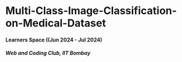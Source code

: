 # Multi-Class-Image-Classification-on-Medical-Dataset
#### Learners Space ((Jun 2024 - Jul 2024)
##### Web and Coding Club, IIT Bombay
